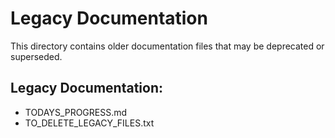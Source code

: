 # Legacy Documentation

This directory contains older documentation files that may be deprecated or superseded.

## Legacy Documentation:
- TODAYS_PROGRESS.md
- TO_DELETE_LEGACY_FILES.txt
